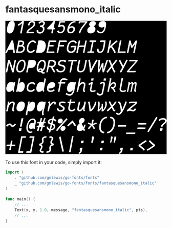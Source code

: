 # fantasquesansmono_italic

![fantasquesansmono_italic](fantasquesansmono_italic.png)

To use this font in your code, simply import it:

```go
import (
	. "github.com/gmlewis/go-fonts/fonts"
	_ "github.com/gmlewis/go-fonts/fonts/fantasquesansmono_italic"
)

func main() {
	// ...
	Text(x, y, 1.0, message, "fantasquesansmono_italic", pts),
	// ...
}
```
